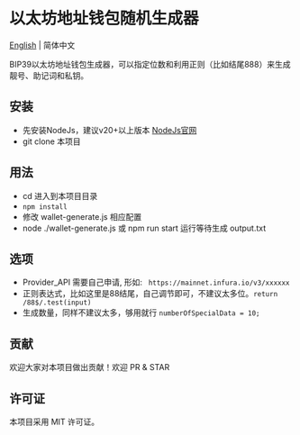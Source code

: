 # 以太坊地址钱包随机生成器
[English](https://github.com/subwaynextstation/Wallet-Creation/blob/main/README.EN.md) | 简体中文

BIP39以太坊地址钱包生成器，可以指定位数和利用正则（比如结尾888）来生成靓号、助记词和私钥。

## 安装
- 先安装NodeJs，建议v20+以上版本 [NodeJs官网](https://nodejs.org/en)
- git clone 本项目

## 用法
- cd 进入到本项目目录
- `npm install`
- 修改 wallet-generate.js 相应配置
- node ./wallet-generate.js 或 npm run start 运行等待生成 output.txt

## 选项
- Provider_API 需要自己申请, 形如: ` https://mainnet.infura.io/v3/xxxxxx`
- 正则表达式，比如这里是88结尾，自己调节即可，不建议太多位。`return /88$/.test(input)` 
- 生成数量，同样不建议太多，够用就行 `numberOfSpecialData = 10; `


## 贡献
欢迎大家对本项目做出贡献！欢迎 PR & STAR

## 许可证
本项目采用 MIT 许可证。
